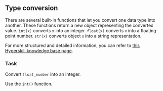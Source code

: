 ## Type conversion

There are several built-in functions that let you convert one data type into another. 
These functions return a new object representing the converted value. `int(x)` 
converts `x` into an integer. `float(x)` converts `x` into a floating-point number. `str(x)` 
converts object `x` into a string representation.

For more structured and detailed information, you can refer to [this Hyperskill knowledge base page](https://hyperskill.org/learn/step/6224).

### Task
Convert `float_number` into an integer.  

<div class="hint">Use the <code>int()</code> function.</div>
